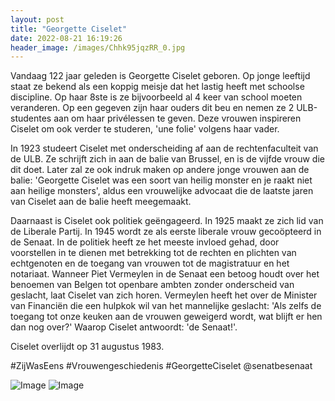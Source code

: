 ```yaml
---
layout: post
title: "Georgette Ciselet"
date: 2022-08-21 16:19:26
header_image: /images/Chhk95jqzRR_0.jpg
---
```


Vandaag 122 jaar geleden is Georgette Ciselet geboren. Op jonge leeftijd staat ze bekend als een koppig meisje dat het lastig heeft met schoolse discipline. Op haar 8ste is ze bijvoorbeeld al 4 keer van school moeten veranderen. Op een gegeven zijn haar ouders dit beu en nemen ze 2 ULB-studentes aan om haar privélessen te geven. Deze vrouwen inspireren Ciselet om ook verder te studeren, 'une folie' volgens haar vader. 

In 1923 studeert Ciselet met onderscheiding af aan de rechtenfaculteit van de ULB. Ze schrijft zich in aan de balie van Brussel, en is de vijfde vrouw die dit doet. Later zal ze ook indruk maken op andere jonge vrouwen aan de balie: 'Georgette Ciselet was een soort van heilig monster en je raakt niet aan heilige monsters', aldus een vrouwelijke advocaat die de laatste jaren van Ciselet aan de balie heeft meegemaakt. 

Daarnaast is Ciselet ook politiek geëngageerd. In 1925 maakt ze zich lid van de Liberale Partij. In 1945 wordt ze als eerste liberale vrouw gecoöpteerd in de Senaat. In de politiek heeft ze het meeste invloed gehad, door voorstellen in te dienen met betrekking tot de rechten en plichten van echtgenoten en de toegang van vrouwen tot de magistratuur en het notariaat. Wanneer Piet Vermeylen in de Senaat een betoog houdt over het benoemen van Belgen tot openbare ambten zonder onderscheid van geslacht, laat Ciselet van zich horen. Vermeylen heeft het over de Minister van Financiën die een hulpkok wil van het mannelijke geslacht: 'Als zelfs de toegang tot onze keuken aan de vrouwen geweigerd wordt, wat blijft er hen dan nog over?' Waarop Ciselet antwoordt: 'de Senaat!'. 

Ciselet overlijdt op 31 augustus 1983. 

#ZijWasEens #Vrouwengeschiedenis #GeorgetteCiselet @senatbesenaat

![Image](/zij.was.eens/images/Chhk95jqzRR_0.jpg)
![Image](/zij.was.eens/images/Chhk95jqzRR_1.jpg)
